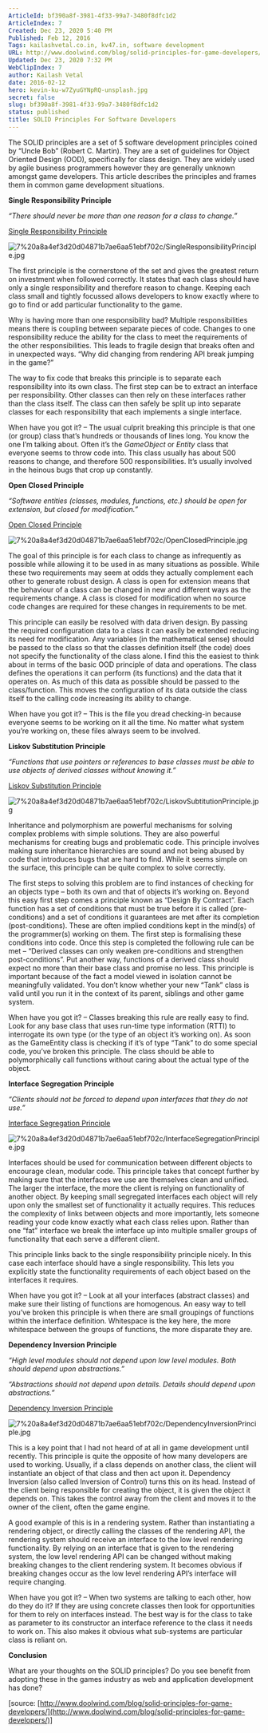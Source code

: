 ```yaml
---
ArticleId: bf390a8f-3981-4f33-99a7-3480f8dfc1d2
ArticleIndex: 7
Created: Dec 23, 2020 5:40 PM
Published: Feb 12, 2016
Tags: kailashvetal.co.in, kv47.in, software development
URL: http://www.doolwind.com/blog/solid-principles-for-game-developers/
Updated: Dec 23, 2020 7:32 PM
WebClipIndex: 7
author: Kailash Vetal
date: 2016-02-12
hero: kevin-ku-w7ZyuGYNpRQ-unsplash.jpg
secret: false
slug: bf390a8f-3981-4f33-99a7-3480f8dfc1d2
status: published
title: SOLID Principles For Software Developers
---
```

The SOLID principles are a set of 5 software development principles coined by “Uncle Bob” (Robert C. Martin). They are a set of guidelines for Object Oriented Design (OOD), specifically for class design. They are widely used by agile business programmers however they are generally unknown amongst game developers. This article describes the principles and frames them in common game development situations.

**Single Responsibility Principle**

*“There should never be more than one reason for a class to change.”*

[Single Responsibility Principle](http://www.doolwind.com/images/blog/solid/SingleResponsibilityPrinciple.jpg)

![7%20a8a4ef3d20d04871b7ae6aa51ebf702c/SingleResponsibilityPrinciple.jpg](7%20a8a4ef3d20d04871b7ae6aa51ebf702c/SingleResponsibilityPrinciple.jpg)

The first principle is the cornerstone of the set and gives the greatest return on investment when followed correctly. It states that each class should have only a single responsibility and therefore reason to change. Keeping each class small and tightly focussed allows developers to know exactly where to go to find or add particular functionality to the game.

Why is having more than one responsibility bad? Multiple responsibilities means there is coupling between separate pieces of code. Changes to one responsibility reduce the ability for the class to meet the requirements of the other responsibilities. This leads to fragile design that breaks often and in unexpected ways. “Why did changing from rendering API break jumping in the game?”

The way to fix code that breaks this principle is to separate each responsibility into its own class. The first step can be to extract an interface per responsibility. Other classes can then rely on these interfaces rather than the class itself. The class can then safely be split up into separate classes for each responsibility that each implements a single interface.

When have you got it? – The usual culprit breaking this principle is that one (or group) class that’s hundreds or thousands of lines long. You know the one I’m talking about. Often it’s the *GameObject* or *Entity* class that everyone seems to throw code into. This class usually has about 500 reasons to change, and therefore 500 responsibilities. It’s usually involved in the heinous bugs that crop up constantly.

**Open Closed Principle**

*“Software entities (classes, modules, functions, etc.) should be open for extension, but closed for modification.”*

[Open Closed Principle](http://www.doolwind.com/images/blog/solid/OpenClosedPrinciple.jpg)

![7%20a8a4ef3d20d04871b7ae6aa51ebf702c/OpenClosedPrinciple.jpg](7%20a8a4ef3d20d04871b7ae6aa51ebf702c/OpenClosedPrinciple.jpg)

The goal of this principle is for each class to change as infrequently as possible while allowing it to be used in as many situations as possible. While these two requirements may seem at odds they actually complement each other to generate robust design. A class is open for extension means that the behaviour of a class can be changed in new and different ways as the requirements change. A class is closed for modification when no source code changes are required for these changes in requirements to be met.

This principle can easily be resolved with data driven design. By passing the required configuration data to a class it can easily be extended reducing its need for modification. Any variables (in the mathematical sense) should be passed to the class so that the classes definition itself (the code) does not specify the functionality of the class alone. I find this the easiest to think about in terms of the basic OOD principle of data and operations. The class defines the operations it can perform (its functions) and the data that it operates on. As much of this data as possible should be passed to the class/function. This moves the configuration of its data outside the class itself to the calling code increasing its ability to change.

When have you got it? – This is the file you dread checking-in because everyone seems to be working on it all the time. No matter what system you’re working on, these files always seem to be involved.

**Liskov Substitution Principle**

*“Functions that use pointers or references to base classes must be able to use objects of derived classes without knowing it.”*

[Liskov Substitution Principle](http://www.doolwind.com/images/blog/solid/LiskovSubtitutionPrinciple.jpg)

![7%20a8a4ef3d20d04871b7ae6aa51ebf702c/LiskovSubtitutionPrinciple.jpg](7%20a8a4ef3d20d04871b7ae6aa51ebf702c/LiskovSubtitutionPrinciple.jpg)

Inheritance and polymorphism are powerful mechanisms for solving complex problems with simple solutions. They are also powerful mechanisms for creating bugs and problematic code. This principle involves making sure inheritance hierarchies are sound and not being abused by code that introduces bugs that are hard to find. While it seems simple on the surface, this principle can be quite complex to solve correctly.

The first steps to solving this problem are to find instances of checking for an objects type – both its own and that of objects it’s working on. Beyond this easy first step comes a principle known as “Design By Contract”. Each function has a set of conditions that must be true before it is called (pre-conditions) and a set of conditions it guarantees are met after its completion (post-conditions). These are often implied conditions kept in the mind(s) of the programmer(s) working on them. The first step is formalising these conditions into code. Once this step is completed the following rule can be met – “Derived classes can only weaken pre-conditions and strengthen post-conditions”. Put another way, functions of a derived class should expect no more than their base class and promise no less. This principle is important because of the fact a model viewed in isolation cannot be meaningfully validated. You don’t know whether your new “Tank” class is valid until you run it in the context of its parent, siblings and other game system.

When have you got it? – Classes breaking this rule are really easy to find. Look for any base class that uses run-time type information (RTTI) to interrogate its own type (or the type of an object it’s working on). As soon as the GameEntity class is checking if it’s of type “Tank” to do some special code, you’ve broken this principle. The class should be able to polymorphically call functions without caring about the actual type of the object.

**Interface Segregation Principle**

*“Clients should not be forced to depend upon interfaces that they do not use.”*

[Interface Segregation Principle](http://www.doolwind.com/images/blog/solid/InterfaceSegregationPrinciple.jpg)

![7%20a8a4ef3d20d04871b7ae6aa51ebf702c/InterfaceSegregationPrinciple.jpg](7%20a8a4ef3d20d04871b7ae6aa51ebf702c/InterfaceSegregationPrinciple.jpg)

Interfaces should be used for communication between different objects to encourage clean, modular code. This principle takes that concept further by making sure that the interfaces we use are themselves clean and unified. The larger the interface, the more the client is relying on functionality of another object. By keeping small segregated interfaces each object will rely upon only the smallest set of functionality it actually requires. This reduces the complexity of links between objects and more importantly, lets someone reading your code know exactly what each class relies upon. Rather than one “fat” interface we break the interface up into multiple smaller groups of functionality that each serve a different client.

This principle links back to the single responsibility principle nicely. In this case each interface should have a single responsibility. This lets you explicitly state the functionality requirements of each object based on the interfaces it requires.

When have you got it? – Look at all your interfaces (abstract classes) and make sure their listing of functions are homogenous. An easy way to tell you’ve broken this principle is when there are small groupings of functions within the interface definition. Whitespace is the key here, the more whitespace between the groups of functions, the more disparate they are.

**Dependency Inversion Principle**

*“High level modules should not depend upon low level modules. Both should depend upon abstractions.”*

*“Abstractions should not depend upon details. Details should depend upon abstractions.”*

[Dependency Inversion Principle](http://www.doolwind.com/images/blog/solid/DependencyInversionPrinciple.jpg)

![7%20a8a4ef3d20d04871b7ae6aa51ebf702c/DependencyInversionPrinciple.jpg](7%20a8a4ef3d20d04871b7ae6aa51ebf702c/DependencyInversionPrinciple.jpg)

This is a key point that I had not heard of at all in game development until recently. This principle is quite the opposite of how many developers are used to working. Usually, if a class depends on another class, the client will instantiate an object of that class and then act upon it. Dependency Inversion (also called Inversion of Control) turns this on its head. Instead of the client being responsible for creating the object, it is given the object it depends on. This takes the control away from the client and moves it to the owner of the client, often the game engine.

A good example of this is in a rendering system. Rather than instantiating a rendering object, or directly calling the classes of the rendering API, the rendering system should receive an interface to the low level rendering functionality. By relying on an interface that is given to the rendering system, the low level rendering API can be changed without making breaking changes to the client rendering system. It becomes obvious if breaking changes occur as the low level rendering API’s interface will require changing.

When have you got it? – When two systems are talking to each other, how do they do it? If they are using concrete classes then look for opportunities for them to rely on interfaces instead. The best way is for the class to take as parameter to its constructor an interface reference to the class it needs to work on. This also makes it obvious what sub-systems are particular class is reliant on.

**Conclusion**

What are your thoughts on the SOLID principles? Do you see benefit from adopting these in the games industry as web and application development has done?

[source: [http://www.doolwind.com/blog/solid-principles-for-game-developers/](http://www.doolwind.com/blog/solid-principles-for-game-developers/)]
